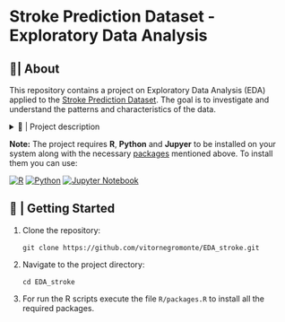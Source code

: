 # Stroke Prediction Dataset - Exploratory Data Analysis

## 👋|  About
This repository contains a project on Exploratory Data Analysis (EDA) applied to the [Stroke Prediction Dataset](https://www.kaggle.com/datasets/fedesoriano/stroke-prediction-dataset). The goal is to investigate and understand the patterns and characteristics of the data.

<details>
<summary> 🔬 | Project description </summary>

The project utilizes R and Python for conducting the analysis of the dataset. R is employed for the unidimensional analysis of qualitative variables, making use of its extensive range of packages specialized in data visualization and analysis. The main packages utilized in this phase are as follows:
- tidyverse
- esquisse
- ggthemes
- data.table
- outliers
- BHH2
- latex2exp
- moments
- modeest

For the unidimensional analysis of quantitative variables and the bidimensional analysis, Python is preferred due to its versatility in handling data analysis tasks. Python libraries such as Pandas, NumPy, Matplotlib, and Seaborn are utilized extensively. These libraries provide robust data manipulation capabilities, statistical functions, and advanced visualization capabilities. The bidimensional analysis is conducted using Python, leveraging its extensive data manipulation capabilities and the rich set of statistical and visualization libraries.

![Programming Languages Diagram](lang_diagram.svg)

</details>


**Note:** The project requires **R**, **Python** and **Jupyer** to be installed on your system along with the necessary [packages](R/packages.R) mentioned above. To install them you can use:

[![R](https://img.shields.io/badge/version_4.3_or_higher-gray.svg?style=for-the-badge&logo=r&logoColor=white)](https://cran.r-project.org/mirrors.html)
[![Python](https://img.shields.io/badge/version_3.10_or_higher-gray?style=for-the-badge&logo=python&logoColor=blue)](https://www.python.org/downloads/)
[![Jupyter Notebook](https://img.shields.io/badge/jupyter_notebooks-gray.svg?style=for-the-badge&logo=jupyter&logoColor=orange)](https://jupyter.org/install)

## 🌱 | Getting Started
1. Clone the repository:
   ```shell
   git clone https://github.com/vitornegromonte/EDA_stroke.git
   ```

2. Navigate to the project directory:
   ```shell
   cd EDA_stroke
   ```

3. For run the R scripts execute the file `R/packages.R` to install all the required packages.
